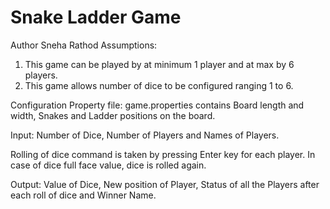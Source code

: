 # Snake Ladder Game 
Author Sneha Rathod
Assumptions:
1. This game can be played by at minimum 1 player and at max by 6 players.
2. This game allows number of dice to be configured ranging 1 to 6.

Configuration Property file: game.properties contains Board length and width, Snakes and Ladder positions on the board.

Input: Number of Dice, Number of Players and Names of Players.

Rolling of dice command is taken by pressing Enter key for each player.
In case of dice full face value, dice is rolled again.

Output: Value of Dice, New position of Player, Status of all the Players after each roll of dice and Winner Name.
